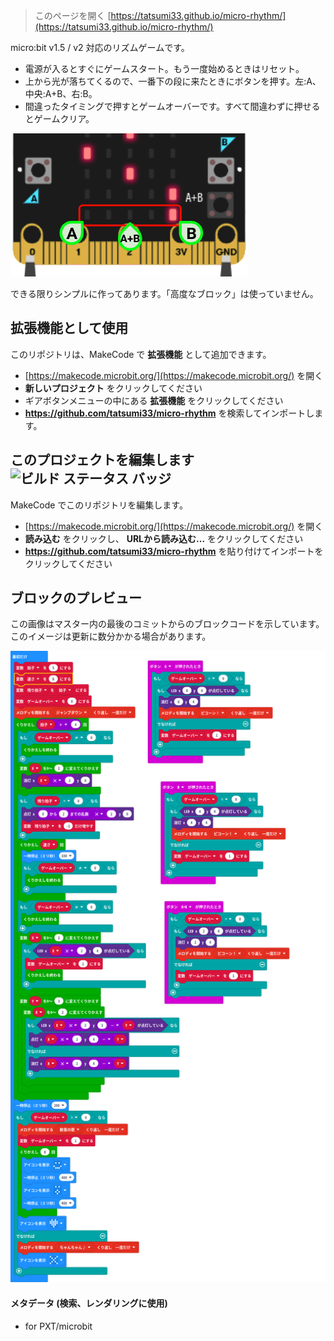 
> このページを開く [https://tatsumi33.github.io/micro-rhythm/](https://tatsumi33.github.io/micro-rhythm/)

micro:bit v1.5 / v2 対応のリズムゲームです。

- 電源が入るとすぐにゲームスタート。もう一度始めるときはリセット。
- 上から光が落ちてくるので、一番下の段に来たときにボタンを押す。左:A、中央:A+B、右:B。
- 間違ったタイミングで押すとゲームオーバーです。すべて間違わずに押せるとゲームクリア。

![操作方法](resources/operation.png)

できる限りシンプルに作ってあります。「高度なブロック」は使っていません。

## 拡張機能として使用

このリポジトリは、MakeCode で **拡張機能** として追加できます。

* [https://makecode.microbit.org/](https://makecode.microbit.org/) を開く
* **新しいプロジェクト** をクリックしてください
* ギアボタンメニューの中にある **拡張機能** をクリックしてください
* **https://github.com/tatsumi33/micro-rhythm** を検索してインポートします。

## このプロジェクトを編集します ![ビルド ステータス バッジ](https://github.com/tatsumi33/micro-rhythm/workflows/MakeCode/badge.svg)

MakeCode でこのリポジトリを編集します。

* [https://makecode.microbit.org/](https://makecode.microbit.org/) を開く
* **読み込む** をクリックし、 **URLから読み込む...** をクリックしてください
* **https://github.com/tatsumi33/micro-rhythm** を貼り付けてインポートをクリックしてください

## ブロックのプレビュー

この画像はマスター内の最後のコミットからのブロックコードを示しています。
このイメージは更新に数分かかる場合があります。

![生成されたブロック](https://github.com/tatsumi33/micro-rhythm/raw/master/.github/makecode/blocks.png)

#### メタデータ (検索、レンダリングに使用)

* for PXT/microbit
<script src="https://makecode.com/gh-pages-embed.js"></script><script>makeCodeRender("{{ site.makecode.home_url }}", "{{ site.github.owner_name }}/{{ site.github.repository_name }}");</script>
